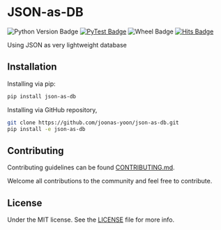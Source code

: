 # JSON-as-DB

![Python Version Badge] [![PyTest Badge]](https://github.com/joonas-yoon/json-as-db/actions/workflows/pytest.yml) ![Wheel Badge] [![Hits Badge]](https://hits.seeyoufarm.com&style=flat-square)

Using JSON as very lightweight database

## Installation

Installing via pip:

```bash
pip install json-as-db
```

Installing via GitHub repository,

```bash
git clone https://github.com/joonas-yoon/json-as-db.git
pip install -e json-as-db
```

## Contributing

Contributing guidelines can be found [CONTRIBUTING.md](CONTRIBUTING).

Welcome all contributions to the community and feel free to contribute.

## License

Under the MIT license. See the [LICENSE] file for more info.


[Python Version Badge]: https://img.shields.io/pypi/pyversions/json-as-db?style=flat-square
[PyTest Badge]: https://github.com/joonas-yoon/json-as-db/actions/workflows/pytest.yml/badge.svg
[Wheel Badge]: https://img.shields.io/pypi/wheel/json-as-db?style=flat-square
[Hits Badge]: https://hits.seeyoufarm.com/api/count/incr/badge.svg?url=https%3A%2F%2Fgithub.com%2Fjoonas-yoon%2Fjson-as-db
[CONTRIBUTING]: CONTRIBUTING.md
[LICENSE]: LICENSE
